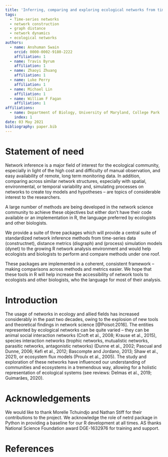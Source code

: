 ```yaml
---
title: 'Inferring, comparing and exploring ecological networks from time-series data through R packages constructnet, disgraph and dynet'
tags:
  - Time-series networks
  - network construction
  - graph distance
  - network dynamics
  - ecological networks
authors:
  - name: Anshuman Swain
    orcid: 0000-0002-9180-2222
    affiliation: 1
  - name: Travis Byrum
    affiliation: 1
  - name: Zhaoyi Zhuang
    affiliation: 1
  - name: Luke Perry
    affiliation: 1
  - name: Michael Lin
    affiliation: 1
  - name: William F Fagan
    affiliation: 1
affiliations:
  - name: Department of Biology, University of Maryland, College Park
    index: 1
date: 03 May 2021
bibliography: paper.bib
---
```


# Statement of need

Network inference is a major field of interest for the ecological community, especially in light of the high cost and difficulty of manual observation, and easy availability of remote, long term monitoring data. In addition, comparing across similar network structures, especially with spatial, environmental, or temporal variability and, simulating processes on networks to create toy models and hypotheses – are topics of considerable interest to the researchers.

A large number of methods are being developed in the network science community to achieve these objectives but either don’t have their code available or an implementation in R, the language preferred by ecologists and other biologists.

We provide a suite of three packages which will provide a central suite of standardized network inference methods from time-series data (constructnet), distance metrics (disgraph) and (process) simulation models (dynet) to the growing R network analysis environment and would help ecologists and biologists to perform and compare methods under one roof.

These packages are implemented in a coherent, consistent framework – making comparisons across methods and metrics easier. We hope that these tools in R will help increase the accessibility of network tools to ecologists and other biologists, who the language for most of their analysis.

# Introduction

The usage of networks in ecology and allied fields has increased considerably in the past two decades, owing to the explosion of new tools and theoretical findings in network science [@Poisot:2016]. The entities represented by ecological networks can be quite varied – they can be animal social interaction networks (Croft et al., 2008; Krause et al., 2015), species interaction networks (trophic networks, mutualistic networks, parasitic networks, antagonistic networks) (Dunne et al., 2002; Pascual and Dunne, 2006; Kefi et al., 2012; Bascompte and Jordano, 2013; Shaw et al., 2021), or ecosystem flux models (Proulx et al., 2005). The study and exploration of these networks have influenced our understanding of communities and ecosystems in a tremendous way, allowing for a holistic representation of ecological systems (see reviews: Delmas et al., 2019; Guimarães, 2020).

# Acknowledgements

We would like to thank Morelle Tchuindjo and Nathan Stiff for their contributions to the project. We
acknowledge the role of netrd package in Python in providing a baseline for our R development at all
times. AS thanks National Science Foundation award DGE-1632976 for training and support.

# References
